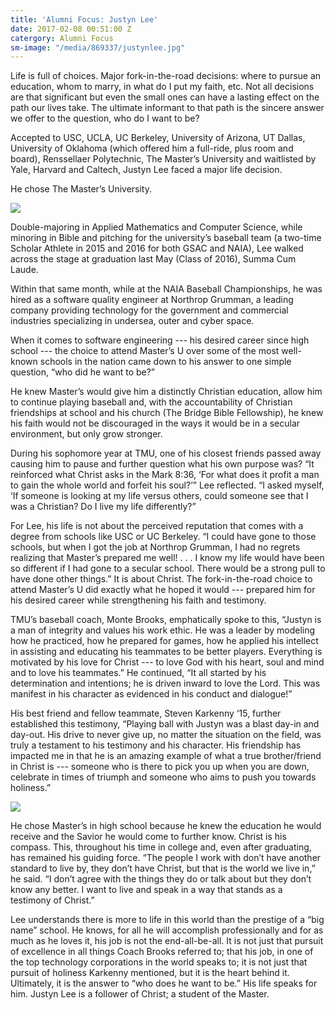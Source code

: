 ```yaml
---
title: 'Alumni Focus: Justyn Lee'
date: 2017-02-08 00:51:00 Z
catergory: Alumni Focus
sm-image: "/media/869337/justynlee.jpg"
---
```


Life is full of choices. Major fork-in-the-road decisions: where to pursue an education, whom to marry, in what do I put my faith, etc. Not all decisions are that significant but even the small ones can have a lasting effect on the path our lives take. The ultimate informant to that path is the sincere answer we offer to the question, who do I want to be?

Accepted to USC, UCLA, UC Berkeley, University of Arizona, UT Dallas, University of Oklahoma (which offered him a full-ride, plus room and board), Renssellaer Polytechnic, The Master’s University and waitlisted by Yale, Harvard and Caltech, Justyn Lee faced a major life decision.

He chose The Master’s University.

![](http://www.masters.edu/media/869337/justynlee.jpg?width=500&height=320)

Double-majoring in Applied Mathematics and Computer Science, while minoring in Bible and pitching for the university’s baseball team (a two-time Scholar Athlete in 2015 and 2016 for both GSAC and NAIA), Lee walked across the stage at graduation last May (Class of 2016), Summa Cum Laude.

Within that same month, while at the NAIA Baseball Championships, he was hired as a software quality engineer at Northrop Grumman, a leading company providing technology for the government and commercial industries specializing in undersea, outer and cyber space.

When it comes to software engineering --- his desired career since high school --- the choice to attend Master’s U over some of the most well-known schools in the nation came down to his answer to one simple question, “who did he want to be?”

He knew Master’s would give him a distinctly Christian education, allow him to continue playing baseball and, with the accountability of Christian friendships at school and his church (The Bridge Bible Fellowship), he knew his faith would not be discouraged in the ways it would be in a secular environment, but only grow stronger.

During his sophomore year at TMU, one of his closest friends passed away causing him to pause and further question what his own purpose was? “It reinforced what Christ asks in the Mark 8:36, ‘For what does it profit a man to gain the whole world and forfeit his soul?’” Lee reflected. “I asked myself, ‘If someone is looking at my life versus others, could someone see that I was a Christian? Do I live my life differently?”

For Lee, his life is not about the perceived reputation that comes with a degree from schools like USC or UC Berkeley. “I could have gone to those schools, but when I got the job at Northrop Grumman, I had no regrets realizing that Master’s prepared me well! . . . I know my life would have been so different if I had gone to a secular school. There would be a strong pull to have done other things.” It is about Christ. The fork-in-the-road choice to attend Master’s U did exactly what he hoped it would --- prepared him for his desired career while strengthening his faith and testimony.

TMU’s baseball coach, Monte Brooks, emphatically spoke to this, “Justyn is a man of integrity and values his work ethic. He was a leader by modeling how he practiced, how he prepared for games, how he applied his intellect in assisting and educating his teammates to be better players. Everything is motivated by his love for Christ --- to love God with his heart, soul and mind and to love his teammates.” He continued, “It all started by his determination and intentions; he is driven inward to love the Lord. This was manifest in his character as evidenced in his conduct and dialogue!”

His best friend and fellow teammate, Steven Karkenny ‘15, further established this testimony, “Playing ball with Justyn was a blast day-in and day-out. His drive to never give up, no matter the situation on the field, was truly a testament to his testimony and his character. His friendship has impacted me in that he is an amazing example of what a true brother/friend in Christ is --- someone who is there to pick you up when you are down, celebrate in times of triumph and someone who aims to push you towards holiness.”

![](http://www.masters.edu/media/869338/img_4965.jpg?width=500&height=369.384765625)

He chose Master’s in high school because he knew the education he would receive and the Savior he would come to further know. Christ is his compass. This, throughout his time in college and, even after graduating, has remained his guiding force. “The people I work with don’t have another standard to live by, they don’t have Christ, but that is the world we live in,” he said. “I don’t agree with the things they do or talk about but they don’t know any better. I want to live and speak in a way that stands as a testimony of Christ.”

Lee understands there is more to life in this world than the prestige of a “big name” school. He knows, for all he will accomplish professionally and for as much as he loves it, his job is not the end-all-be-all. It is not just that pursuit of excellence in all things Coach Brooks referred to; that his job, in one of the top technology corporations in the world speaks to; it is not just that pursuit of holiness Karkenny mentioned, but it is the heart behind it. Ultimately, it is the answer to “who does he want to be.” His life speaks for him. Justyn Lee is a follower of Christ; a student of the Master.

